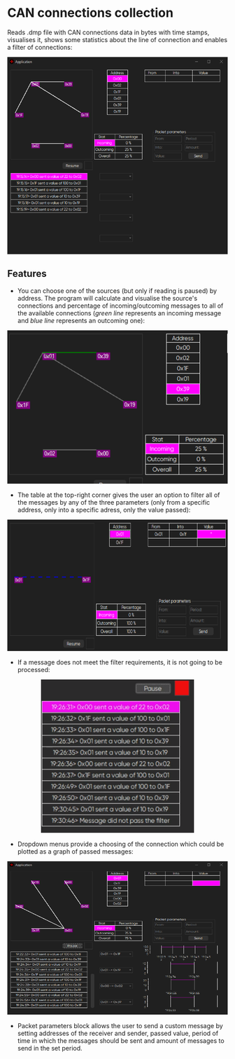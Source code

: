 # CAN connections collection

Reads .dmp file with CAN connections data in bytes with time stamps, visualises it, shows some statistics about the line of connection and enables a filter of connections:

<center><img src="./Images/Main.png" height="450" width="600"/></center>

## Features

- You can choose one of the sources (but only if reading is paused) by address. The program will calculate and visualise the source's connections and percentage of incoming/outcoming messages to all of the available connections (*green line* represents an incoming message and *blue line* represents an outcoming one):

<center><img src="./Images/Connections.png" height="350" width="600"/></center>

- The table at the top-right corner gives the user an option to filter all of the messages by any of the three parameters (only from a specific address, only into a specific adress, only the value passed):

<center><img src="./Images/Rules.png" height="300" width="600"/></center>

- If a message does not meet the filter requirements, it is not going to be processed:

<center><img src="./Images/Filter.png" height="350" width="350"/></center>

- Dropdown menus provide a choosing of the connection which could be plotted as a graph of passed messages:

<center><img src="./Images/Plots.png" height="350" width="600"/></center>

- Packet parameters block allows the user to send a custom message by setting addresses of the receiver and sender, passed value, period of time in which the messages should be sent and amount of messages to send in the set period.
